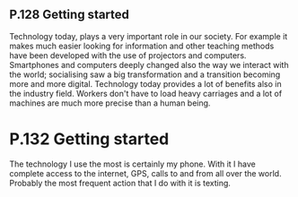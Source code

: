 ## P.128 Getting started
Technology today, plays a very important role in our society. For example it makes much easier looking for information and other teaching methods have been developed with the use of projectors and computers. 
Smartphones and computers deeply changed also the way we interact with the world; socialising saw a big transformation and a transition becoming more and more digital. 
Technology today provides a lot of benefits also in the industry field. Workers don't have to load heavy carriages and a lot of machines are much more precise than a human being.

# P.132 Getting started
The technology I use the most is certainly my phone. With it I have complete access to the internet, GPS, calls to and from all over the world. Probably the most frequent action that I do with it is texting. 


